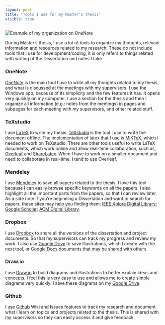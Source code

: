 ```yaml
---
layout: post
title: "Tools I use for my Master’s thesis"
visible: true
---
```


![Example of my organization on OneNote](https://user-images.githubusercontent.com/11148726/52020479-4f6c7a80-24e9-11e9-9cc8-4fd35ee6c011.png)

During Master’s thesis, I use a lot of tools to organize my thoughts, relevant information and resources related to my research. These do not include tools that I use for development/coding, it is only refers to things related with writing of the Dissertation and notes I take.

### OneNote

[OneNote](https://www.onenote.com/) is the main tool I use to write all my thoughts related to my thesis, and what is discussed at the meetings with my supervisors. I use the Windows app, because of its simplicity and the few features it has. It opens very quickly on my computer. I use a section for the thesis and then I organize all information (e.g.: notes from the meetings) in pages and subpages for each meeting with my supervisors, and other related stuff.

### TeXstudio

I use [LaTeX](https://www.latex-project.org/) to write my thesis. [TeXstudio](https://www.texstudio.org/) is the tool I use to write the document offline. The implementation of latex that I use is [MiKTeX](https://miktex.org/), which I needed to work on TeXstudio. There are other tools useful to write LaTeX documents, which work online and allow real-time collaboration, such as, [Overleaf](https://www.overleaf.com/) and [ShareLatex](https://www.sharelatex.com/). When I have to work on a smaller document and need to collaborate in real-time, I tend to use Overleaf.

### Mendeley

I use [Mendeley](https://www.mendeley.com/) to save all papers related to the thesis. I love this tool because I can easily browse specific keywords on all the papers. I also highlight all the important parts from the papers, so that I can review later. As a side note if you’re beginning a Dissertation and want to search for papers, these sites may help you finding them: [IEEE Xplore Digital Library](http://ieeexplore.ieee.org/); [Google Scholar](https://scholar.google.com/); [ACM Digital Library](https://dl.acm.org/).

### Dropbox

I use [Dropbox](https://www.dropbox.com/) to share all the versions of the dissertation and project documents. So that my supervisors can track my progress and review my work. I also use [Google Drive](https://www.google.com/drive/) to save illustrations, which I create with the next tool, or [Google Docs](https://www.google.com/docs/about/) documents that may be shared with others.

### Draw.io

I use [Draw.io](https://www.draw.io/) to build diagrams and illustrations to better explain ideas and concepts. I feel this is very easy to use and allows me to create simple diagrams very quickly. I save these diagrams on my [Google Drive](https://www.google.com/drive/).

### Github

I use [Github](https://github.com/) Wiki and Issues features to track my research and document what I learn on topics and projects related to the thesis. This is shared with my supervisors so they can easily access it and give feedback.
